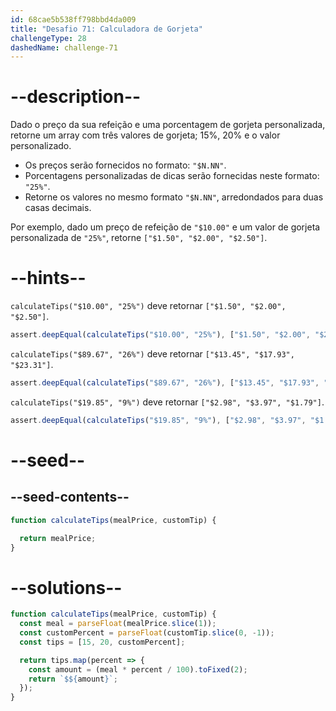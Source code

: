 ```yaml
---
id: 68cae5b538ff798bbd4da009
title: "Desafio 71: Calculadora de Gorjeta"
challengeType: 28
dashedName: challenge-71
---
```


# --description--

Dado o preço da sua refeição e uma porcentagem de gorjeta personalizada, retorne um array com três valores de gorjeta; 15%, 20% e o valor personalizado.

- Os preços serão fornecidos no formato: `"$N.NN"`.
- Porcentagens personalizadas de dicas serão fornecidas neste formato: `"25%"`.
- Retorne os valores no mesmo formato `"$N.NN"`, arredondados para duas casas decimais.

Por exemplo, dado um preço de refeição de `"$10.00"` e um valor de gorjeta personalizada de `"25%"`, retorne `["$1.50", "$2.00", "$2.50"]`.

# --hints--

`calculateTips("$10.00", "25%")` deve retornar `["$1.50", "$2.00", "$2.50"]`.

```js
assert.deepEqual(calculateTips("$10.00", "25%"), ["$1.50", "$2.00", "$2.50"]);
```

`calculateTips("$89.67", "26%")` deve retornar `["$13.45", "$17.93", "$23.31"]`.

```js
assert.deepEqual(calculateTips("$89.67", "26%"), ["$13.45", "$17.93", "$23.31"]);
```

`calculateTips("$19.85", "9%")` deve retornar `["$2.98", "$3.97", "$1.79"]`.

```js
assert.deepEqual(calculateTips("$19.85", "9%"), ["$2.98", "$3.97", "$1.79"]);
```

# --seed--

## --seed-contents--

```js
function calculateTips(mealPrice, customTip) {

  return mealPrice;
}
```

# --solutions--

```js
function calculateTips(mealPrice, customTip) {
  const meal = parseFloat(mealPrice.slice(1));
  const customPercent = parseFloat(customTip.slice(0, -1));
  const tips = [15, 20, customPercent];

  return tips.map(percent => {
    const amount = (meal * percent / 100).toFixed(2);
    return `$${amount}`;
  });
}
```
